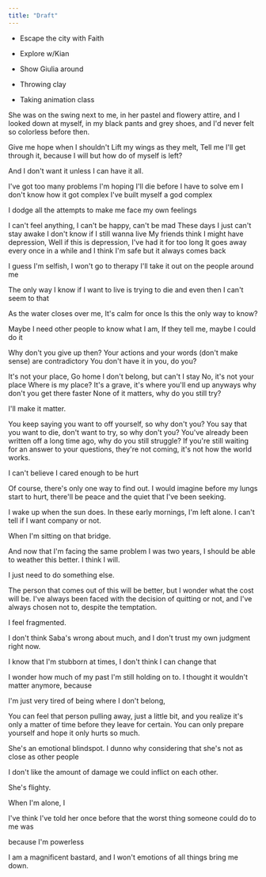 ```yaml
---
title: "Draft"
---
```


- Escape the city with Faith
- Explore w/Kian
- Show Giulia around

- Throwing clay
- Taking animation class

She was on the swing next to me, in her pastel and flowery attire, and I looked down at myself, in my black pants and grey shoes, and I'd never felt so colorless before then.


Give me hope when I shouldn't
Lift my wings as they melt,
Tell me I'll get through it,
because I will
but how do of myself is left?

And I don't want it unless I can have it all.


I've got too many problems
I'm hoping I'll die before I have to solve em
I don't know how it got complex
I've built myself a god complex

I dodge all the attempts to make me face my own feelings

I can't feel anything, I can't be happy, can't be mad
These days I just can't stay awake
I don't know if I still wanna live
My friends think I might have depression,
Well if this is depression, I've had it for too long
It goes away every once in a while
and I think I'm safe
but it always comes back


I guess I'm selfish, I won't go to therapy
I'll take it out on the people around me

The only way I know if I want to live is trying to die
and even then I can't seem to that

As the water closes over me,
It's calm for once
Is this the only way to know?

Maybe I need other people to know what I am,
If they tell me, maybe I could do it

Why don't you give up then?
Your actions and your words (don't make sense) are contradictory
You don't have it in you, do you?

It's not your place,
Go home
I don't belong, but can't I stay
No, it's not your place
Where is my place?
It's a grave, it's where you'll end up anyways
why don't you get there faster
None of it matters, why do you still try?

I'll make it matter.

You keep saying you want to off yourself,
so why don't you?
You say that you want to die, don't want to try,
so why don't you?
You've already been written off a long time ago,
why do you still struggle?
If you're still waiting for an answer to your questions,
they're not coming,
it's not how the world works.


I can't believe I cared enough to be hurt

Of course, there's only one way to find out. I would imagine before my lungs start to hurt, there'll be peace and the quiet that I've been seeking.

I wake up when the sun does. In these early mornings, I'm left alone. I can't tell if I want company or not.

When I'm sitting on that bridge.

And now that I'm facing the same problem I was two years, I should be able to weather this better. I think I will.

I just need to do something else. 


The person that comes out of this will be better, but I wonder what the cost will be. I've always been faced with the decision of quitting or not, and I've always chosen not to, despite the temptation.

I feel fragmented.

I don't think Saba's wrong about much, and I don't trust my own judgment right now.

I know that I'm stubborn at times, I don't think I can change that


I wonder how much of my past I'm still holding on to. I thought it wouldn't matter anymore, because 

I'm just very tired of being where I don't belong, 

You can feel that person pulling away, just a little bit, and you realize it's only a matter of time before they leave for certain. You can only prepare yourself and hope it only hurts so much.

She's an emotional blindspot. I dunno why considering that she's not as close as other people

I don't like the amount of damage we could inflict on each other.

She's flighty.

When I'm alone, I 

I've think I've told her once before that the worst thing someone could do to me was 

because I'm powerless

I am a magnificent bastard, and I won't emotions of all things bring me down.